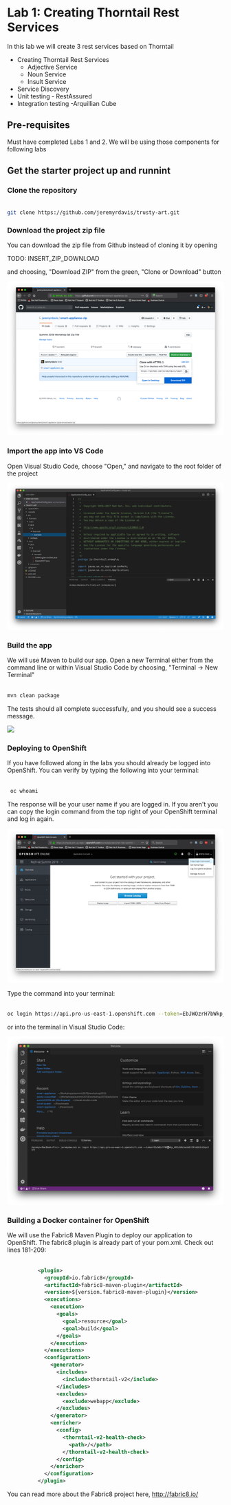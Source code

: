 # Lab 1:  Creating Thorntail Rest Services

In this lab we will create 3 rest services based on Thorntail
* Creating Thorntail Rest Services  
    * Adjective Service  
    * Noun Service  
    * Insult Service  
* Service Discovery  
* Unit testing -  RestAssured  
* Integration testing -Arquillian Cube  

## Pre-requisites 

Must have completed Labs 1 and 2. We will be using those components for following labs

## Get the starter project up and runnint

###  Clone the repository 

```bash

git clone https://github.com/jeremyrdavis/trusty-art.git

```

### Download the project zip file

You can download the zip file from Github instead of cloning it by opening 

TODO: INSERT_ZIP_DOWNLOAD

and choosing, "Download ZIP" from the green, "Clone or Download" button

![](./images/4-1/github-download_zip.png)  


### Import the app into VS Code

Open Visual Studio Code, choose "Open," and navigate to the root folder of the project

![](./images/lab3/lab-03-thorntail-vscode-01_import.png)  

### Build the app

We will use Maven to build our app.  Open a new Terminal either from the command line or within Visual Studio Code by choosing, "Terminal -> New Terminal"


```bash

mvn clean package

```

The tests should all complete successfully, and you should see a success message.

![](./images/lab3/lab-03-thorntail-vscode-01_build_success.png)  

### Deploying to OpenShift  

If you have followed along in the labs you should already be logged into OpenShift.  You can verify by typing the following into your terminal:

```bash

 oc whoami

```

The response will be your user name if you are logged in.  If you aren't you can copy the login command from the top right of your OpenShift terminal and log in again.

![](./images/lab2/lab2-04-console_copy_login_command.png)  

Type the command into your terminal:

```bash

oc login https://api.pro-us-east-1.openshift.com --token=EbJWOzrH7bWkp_ARZzOALheibhQoAtm3A4Ftq23cGSqx31UU

```

or into the terminal in Visual Studio Code:

![](./images/lab2/lab2-05-vscode_login.png)  

### Building a Docker container for OpenShift

We will use the Fabric8 Maven Plugin to deploy our application to OpenShift.  The fabric8 plugin is already part of your pom.xml.  Check out lines 181-209:

```xml

          <plugin>
            <groupId>io.fabric8</groupId>
            <artifactId>fabric8-maven-plugin</artifactId>
            <version>${version.fabric8-maven-plugin}</version>
            <executions>
              <execution>
                <goals>
                  <goal>resource</goal>
                  <goal>build</goal>
                </goals>
              </execution>
            </executions>
            <configuration>
              <generator>
                <includes>
                  <include>thorntail-v2</include>
                </includes>
                <excludes>
                  <exclude>webapp</exclude>
                </excludes>
              </generator>
              <enricher>
                <config>
                  <thorntail-v2-health-check>
                    <path>/</path>
                  </thorntail-v2-health-check>
                </config>
              </enricher>
            </configuration>
          </plugin>

```

You can read more about the Fabric8 project here, http://fabric8.io/


